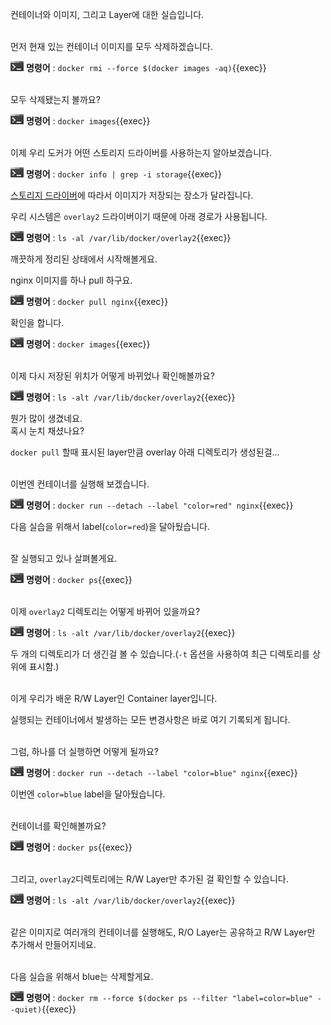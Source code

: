 컨테이너와 이미지, 그리고 Layer에 대한 실습입니다.

​     
먼저 현재 있는 컨테이너 이미지를 모두 삭제하겠습니다.

![](./assets/handson.png) **명령어** : `docker rmi --force $(docker images -aq)`{{exec}}

​     
모두 삭제됐는지 볼까요?

![](./assets/handson.png) **명령어** : `docker images`{{exec}}

​     
이제 우리 도커가 어떤 스토리지 드라이버를 사용하는지 알아보겠습니다.

![](./assets/handson.png) **명령어** : `docker info | grep -i storage`{{exec}}

[스토리지 드라이버](https://docs.docker.com/storage/storagedriver/select-storage-driver/)에 따라서 이미지가 저장되는 장소가 달라집니다.

우리 시스템은 `overlay2` 드라이버이기 때문에 아래 경로가 사용됩니다.

![](./assets/handson.png) **명령어** : `ls -al /var/lib/docker/overlay2`{{exec}}


깨끗하게 정리된 상태에서 시작해볼게요.

nginx 이미지를 하나 pull 하구요.

![](./assets/handson.png) **명령어** : `docker pull nginx`{{exec}}

확인을 합니다.

![](./assets/handson.png) **명령어** : `docker images`{{exec}}

​     
이제 다시 저장된 위치가 어떻게 바뀌었나 확인해볼까요?

![](./assets/handson.png) **명령어** : `ls -alt /var/lib/docker/overlay2`{{exec}}

뭔가 많이 생겼네요.  
혹시 눈치 채셨나요?

`docker pull` 할때 표시된 layer만큼 overlay 아래 디렉토리가 생성된걸...

​     
이번엔 컨테이너를 실행해 보겠습니다.

![](./assets/handson.png) **명령어** : `docker run --detach --label "color=red" nginx`{{exec}}

다음 실습을 위해서 label(`color=red`)을 달아뒀습니다.

​     
잘 실행되고 있나 살펴볼게요.

![](./assets/handson.png) **명령어** : `docker ps`{{exec}}

​     
이제 `overlay2` 디렉토리는 어떻게 바뀌어 있을까요?

![](./assets/handson.png) **명령어** : `ls -alt /var/lib/docker/overlay2`{{exec}}

두 개의 디렉토리가 더 생긴걸 볼 수 있습니다.(`-t` 옵션을 사용하여 최근 디렉토리를 상위에 표시함.)

​      
이게 우리가 배운 R/W Layer인 Container layer입니다.

실행되는 컨테이너에서 발생하는 모든 변경사항은 바로 여기 기록되게 됩니다.

​     
그럼, 하나를 더 실행하면 어떻게 될까요?

![](./assets/handson.png) **명령어** : `docker run --detach --label "color=blue" nginx`{{exec}}

이번엔 `color=blue` label을 달아뒀습니다.

​     
컨테이너를 확인해볼까요?

![](./assets/handson.png) **명령어** : `docker ps`{{exec}}

​     
그리고, `overlay2`디렉토리에는 R/W Layer만 추가된 걸 확인할 수 있습니다.

![](./assets/handson.png) **명령어** : `ls -alt /var/lib/docker/overlay2`{{exec}}

​     
같은 이미지로 여러개의 컨테이너를 실행해도, R/O Layer는 공유하고 R/W Layer만 추가해서 만들어지네요.

​     
다음 실습을 위해서 blue는 삭제할게요.

![](./assets/handson.png) **명령어** : `docker rm --force $(docker ps --filter "label=color=blue" --quiet)`{{exec}}
